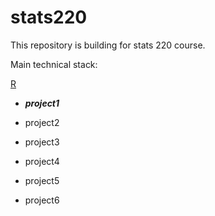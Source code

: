 # stats220

This repository is building for stats 220 course.

Main technical stack:

[R](https://cran.r-project.org/)

- ***project1***
- project2

- project3
- project4
- project5
- project6
